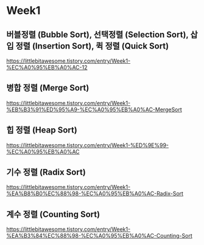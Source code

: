 Week1
==========
## 버블정렬 (Bubble Sort), 선택정렬 (Selection Sort), 삽입 정렬 (Insertion Sort), 퀵 정렬 (Quick Sort)
<https://littlebitawesome.tistory.com/entry/Week1-%EC%A0%95%EB%A0%AC-12>

## 병합 정렬 (Merge Sort)
<https://littlebitawesome.tistory.com/entry/Week1-%EB%B3%91%ED%95%A9-%EC%A0%95%EB%A0%AC-MergeSort>

## 힙 정렬 (Heap Sort)
<https://littlebitawesome.tistory.com/entry/Week1-%ED%9E%99-%EC%A0%95%EB%A0%AC>

## 기수 정렬 (Radix Sort)
<https://littlebitawesome.tistory.com/entry/Week1-%EA%B8%B0%EC%88%98-%EC%A0%95%EB%A0%AC-Radix-Sort>

## 계수 정렬 (Counting Sort)
<https://littlebitawesome.tistory.com/entry/Week1-%EA%B3%84%EC%88%98-%EC%A0%95%EB%A0%AC-Counting-Sort>
